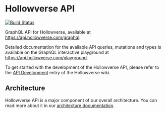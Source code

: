 # Hollowverse API

[![Build Status](https://travis-ci.org/hollowverse/api.svg?branch=master)](https://travis-ci.org/hollowverse/api)

GraphQL API for Hollowverse, available at https://api.hollowverse.com/graphql.

Detailed documentation for the available API queries, mutations and types is available on the GraphQL interactive playground at https://api.hollowverse.com/playground.

To get started with the development of the Hollowverse API, please refer to the [API Development](https://github.com/hollowverse/hollowverse/wiki/API-Development) entry of the Hollowverse wiki.

## Architecture

Hollowverse API is a major component of our overall architecture. You can read more about it in
our [architecture documentation](https://github.com/hollowverse/architecture#readme).
